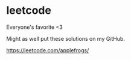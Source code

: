 # leetcode
Everyone's favorite &lt;3

Might as well put these solutions on my GitHub.

https://leetcode.com/applefrogs/
